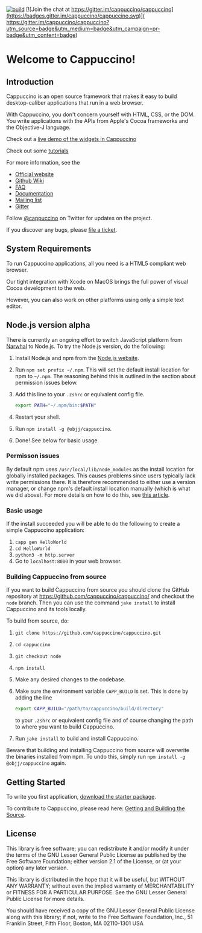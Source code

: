 [![build](https://github.com/cappuccino/cappuccino/actions/workflows/BuildAndTest.yml/badge.svg)](https://github.com/cappuccino/cappuccino/actions/workflows/BuildAndTest.yml)
[![Join the chat at https://gitter.im/cappuccino/cappuccino](https://badges.gitter.im/cappuccino/cappuccino.svg)](
  https://gitter.im/cappuccino/cappuccino?utm_source=badge&utm_medium=badge&utm_campaign=pr-badge&utm_content=badge)

Welcome to Cappuccino!
======================

Introduction
------------
Cappuccino is an open source framework that makes it easy to build
desktop-caliber applications that run in a web browser.

With Cappuccino, you don't concern yourself with HTML, CSS, or the DOM. You  write applications with the APIs from 
Apple's Cocoa frameworks and the Objective-J language.

Check out a [live demo of the widgets in Cappuccino](https://cappuccino-testbook.5apps.com/#ThemeKitchenSink)

Check out some [tutorials](https://cappuccino-cookbook.5apps.com)

For more information, see the
  - [Official website](http://cappuccino-project.org)
  - [Github Wiki](https://github.com/cappuccino/cappuccino/wiki)
  - [FAQ](http://cappuccino-project.org/support/faq.html)
  - [Documentation](http://cappuccino-project.org/learn/)
  - [Mailing list](http://groups.google.com/group/objectivej)
  - [Gitter](https://gitter.im/cappuccino/cappuccino)

Follow [@cappuccino](https://twitter.com/cappuccino) on Twitter for updates on the project.

If you discover any bugs, please [file a ticket](http://github.com/cappuccino/cappuccino/issues).

System Requirements
-------------------
To run Cappuccino applications, all you need is a HTML5 compliant web browser.

Our tight integration with Xcode on MacOS brings the full power of visual Cocoa development to the web.

However, you can also work on other platforms using only a simple text editor.

Node.js version alpha
------------------ 

There is currently an ongoing effort to switch JavaScript platform from [Narwhal](https://narwhaljs.org/) to Node.js.
To try the Node.js version, do the following:

1. Install Node.js and npm from the [Node.js website](https://nodejs.org/en/).
  
2. Run `npm set prefix ~/.npm`. This will set the default install location for npm to `~/.npm`. The reasoning behind 
this is outlined in the section about permission issues below.

3. Add this line to your `.zshrc` or equivalent config file.
    ```bash
    export PATH="~/.npm/bin:$PATH"
    ```

4. Restart your shell.

5. Run `npm install -g @objj/cappuccino`.

6. Done! See below for basic usage.

### Permisson issues

By default npm uses `/usr/local/lib/node_modules` as the install location for globally installed packages. This causes
problems since users typically lack write permissions there. It is therefore recommended to either use a version
manager, or change npm's default install location manually (which is what we did above). For more details on how to do
this, see [this article](https://docs.npmjs.com/resolving-eacces-permissions-errors-when-installing-packages-globally).

### Basic usage

If the install succeeded you will be able to do the following to create a simple Cappuccino application:

1. `capp gen HelloWorld`
2. `cd HelloWorld`
3. `python3 -m http.server`
4. Go to `localhost:8000` in your web browser.

### Building Cappuccino from source

If you want to build Cappuccino from source you should clone the GitHub repository at 
https://github.com/cappuccino/cappuccino/ and checkout the `node` branch. Then you can use the command
`jake install` to install Cappuccino and its tools locally. 

To build from source, do:

1. `git clone https://github.com/cappuccino/cappuccino.git`
   
2. `cd cappuccino`
   
3. `git checkout node`

4. `npm install`

5. Make any desired changes to the codebase.
   
6. Make sure the environment variable `CAPP_BUILD` is set. This is done by adding the line
    ```bash
    export CAPP_BUILD="/path/to/cappuccino/build/directory"
    ```
    to your `.zshrc` or equivalent config file and of course changing the path to where you want to build Cappuccino.
7.  Run `jake install` to build and install Cappuccino.

Beware that building and installing Cappuccino from source will overwrite the binaries installed from npm. To undo this,
simply run `npm install -g @objj/cappuccino` again.

Getting Started
---------------
To write you first application, [download the starter package](http://www.cappuccino-project.org/#download).

To contribute to Cappuccino, please read here: [Getting and Building the Source](
  https://github.com/cappuccino/cappuccino/wiki/Getting-and-building-the-source).

License
-------
This library is free software; you can redistribute it and/or modify it under
the terms of the GNU Lesser General Public License as published by the Free
Software Foundation; either version 2.1 of the License, or (at your option)
any later version.

This library is distributed in the hope that it will be useful, but WITHOUT
ANY WARRANTY; without even the implied warranty of MERCHANTABILITY or FITNESS
FOR A PARTICULAR PURPOSE. See the GNU Lesser General Public License for more
details.

You should have received a copy of the GNU Lesser General Public License along
with this library; if not, write to the Free Software Foundation, Inc., 51
Franklin Street, Fifth Floor, Boston, MA 02110-1301 USA
